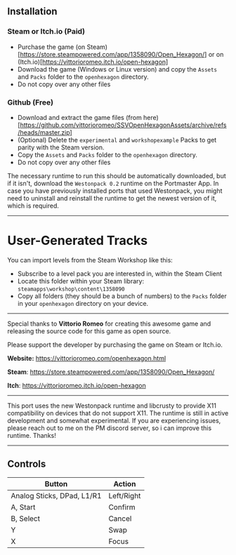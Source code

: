 ## Installation

### Steam or Itch.io (Paid)
- Purchase the game (on Steam)[https://store.steampowered.com/app/1358090/Open_Hexagon/] or on (Itch.io)[https://vittorioromeo.itch.io/open-hexagon]
- Download the game (Windows or Linux version) and copy the `Assets` and `Packs` folder to the `openhexagon` directory. 
- Do not copy over any other files
### Github (Free)
- Download and extract the game files (from here)[https://github.com/vittorioromeo/SSVOpenHexagonAssets/archive/refs/heads/master.zip]
- (Optional) Delete the `experimental` and `workshopexample` Packs to get parity with the Steam version.
- Copy the `Assets` and `Packs` folder to the `openhexagon` directory.
- Do not copy over any other files

The necessary runtime to run this should be automatically downloaded, but if it isn't, download the `Westonpack 0.2` runtime on the Portmaster App. In case you have previously installed ports that used Westonpack, you might need to uninstall and reinstall the runtime to get the newest version of it, which is required.

---

# User-Generated Tracks

You can import levels from the Steam Workshop like this:
- Subscribe to a level pack you are interested in, within the Steam Client
- Locate this folder within your Steam library: `steamapps\workshop\content\1358090`
- Copy all folders (they should be a bunch of numbers) to the `Packs` folder in your `openhexagon` directory on your device.

---

Special thanks to **Vittorio Romeo** for creating this awesome game and releasing the source code for this game as open source.

Please support the developer by purchasing the game on Steam or Itch.io.

**Website:** https://vittorioromeo.com/openhexagon.html

**Steam**: https://store.steampowered.com/app/1358090/Open_Hexagon/

**Itch**: https://vittorioromeo.itch.io/open-hexagon

---

This port uses the new Westonpack runtime and libcrusty to provide X11 compatibility on devices that do not support X11. The runtime is still in active development and somewhat experimental. If you are experiencing issues, please reach out to me on the PM discord server, so i can improve this runtime. Thanks!

---

## Controls

| Button | Action |
|--|--| 
|Analog Sticks, DPad, L1/R1 |Left/Right|
|A, Start|Confirm|
|B, Select|Cancel|
|Y|Swap|
|X|Focus|

